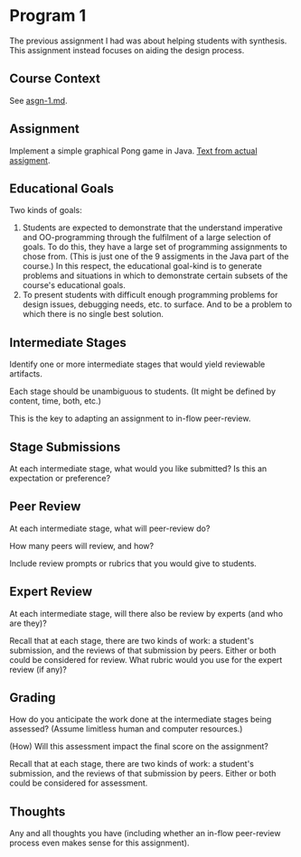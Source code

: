 # Program 1

The previous assignment I had was about helping students with synthesis. 
This assignment instead focuses on aiding the design process. 

## Course Context

See [asgn-1.md](https://github.com/brownplt/iticse-in-flow-2014/blob/master/in-flow-assignments/wrigstad/asgn-1.md).

## Assignment

Implement a simple graphical Pong game in Java. [Text from actual assigment](https://github.com/TobiasWrigstad/ioopm/blob/master/uppgifter/fas1/sprint2/pong/uppgift.pdf). 

## Educational Goals

Two kinds of goals:

1. Students are expected to demonstrate that the understand imperative and OO-programming through the fulfilment of a large selection of goals. To do this, they have a large set of programming assignments to chose from. (This is just one of the 9 assigments in the Java part of the course.) In this respect, the educational goal-kind is to generate problems and situations in which to demonstrate certain subsets of the course's educational goals.
2. To present students with difficult enough programming problems for design issues, debugging needs, etc. to surface. And to be a problem to which there is no single best solution. 


## Intermediate Stages

Identify one or more intermediate stages that would
yield reviewable artifacts.

Each stage should be unambiguous to students.
(It might be defined by content, time, both, etc.)

This is the key to adapting an assignment to
in-flow peer-review.

## Stage Submissions

At each intermediate stage, what would you like
submitted? Is this an expectation or preference?

## Peer Review

At each intermediate stage, what will peer-review do?

How many peers will review, and how?

Include review prompts or rubrics that you would
give to students.

## Expert Review

At each intermediate stage, will there also be
review by experts (and who are they)?

Recall that at each stage, there are two kinds of work:
a student's submission, and the reviews of that submission
by peers. Either or both could be considered for review.
What rubric would you use for the expert review (if any)?

## Grading

How do you anticipate the work done at the 
intermediate stages being assessed?
(Assume limitless human and computer resources.)

(How) Will this assessment impact the final score
on the assignment?

Recall that at each stage, there are two kinds of work:
a student's submission, and the reviews of that submission
by peers. Either or both could be considered for assessment.

## Thoughts

Any and all thoughts you have (including whether
an in-flow peer-review process even makes sense
for this assignment).
